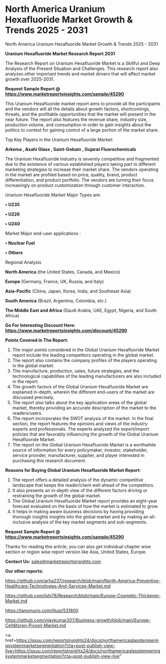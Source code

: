 # North America Uranium Hexafluoride Market Growth & Trends 2025 - 2031
 North America Uranium Hexafluoride Market Growth & Trends 2025 - 2031

<strong>Uranium Hexafluoride Market Research Report 2031</strong>

The Research Report on Uranium Hexafluoride Market is a Skillful and Deep Analysis of the Present Situation and Challenges. This research report also analyzes other important trends and market drivers that will affect market growth over 2025-2031.

<strong>Request Sample Report @ <a href=https://www.marketreportsinsights.com/sample/45290>https://www.marketreportsinsights.com/sample/45290</a></strong>

This Uranium Hexafluoride market report aims to provide all the participants and the vendors will all the details about growth factors, shortcomings, threats, and the profitable opportunities that the market will present in the near future. The report also features the revenue share, industry size, production volume, and consumption in order to gain insights about the politics to contest for gaining control of a large portion of the market share.

Top Key Players in the Uranium Hexafluoride Market:

<strong>Arkema , Asahi Glass , Saint-Gobain , Gujarat Fluorochemicals</strong>

The Uranium Hexafluoride Industry is severely competitive and fragmented due to the existence of various established players taking part in different marketing strategies to increase their market share. The vendors operating in the market are profiled based on price, quality, brand, product differentiation, and product portfolio. The vendors are turning their focus increasingly on product customization through customer interaction.

Uranium Hexafluoride Market Major Types are:

<strong>•  U235 

•  U226 

•  U240</strong>

Market Major end-user applications :

<strong>•  Nuclear Fuel 

•  Others</strong>

Regional Analysis

</u><strong><b>North America</b></strong> (the United States, Canada, and Mexico)

<strong><b>Europe </b></strong>(Germany, France, UK, Russia, and Italy)

<strong><b>Asia-Pacific</b></strong> (China, Japan, Korea, India, and Southeast Asia)

<strong><b>South America</b></strong> (Brazil, Argentina, Colombia, etc.)

<strong><b>The Middle East and Africa</b></strong> (Saudi Arabia, UAE, Egypt, Nigeria, and South Africa)

<strong>Go For Interesting Discount Here: <a href=https://www.marketreportsinsights.com/discount/45290>https://www.marketreportsinsights.com/discount/45290</a></strong>

<strong>Points Covered in The Report:</strong>
<ol>
  <li>The major points considered in the Global Uranium Hexafluoride Market report include the leading competitors operating in the global market.</li>
  <li>The report also contains the company profiles of the players operating in the global market.</li>
  <li>The manufacture, production, sales, future strategies, and the technological capabilities of the leading manufacturers are also included in the report.</li>
  <li>The growth factors of the Global Uranium Hexafluoride Market are explained in-depth, wherein the different end-users of the market are discussed precisely.</li>
  <li>The report also talks about the key application areas of the global market, thereby providing an accurate description of the market to the readers/users.</li>
  <li>The report incorporates the SWOT analysis of the market. In the final section, the report features the opinions and views of the industry experts and professionals. The experts analyzed the export/import policies that are favorably influencing the growth of the Global Uranium Hexafluoride Market.</li>
  <li>The report on the Global Uranium Hexafluoride Market is a worthwhile source of information for every policymaker, investor, stakeholder, service provider, manufacturer, supplier, and player interested in purchasing this research document.</li>
</ol>
<strong>Reasons for Buying Global Uranium Hexafluoride Market Report:</strong>

<ol>
  <li>The report offers a detailed analysis of the dynamic competitive landscape that keeps the reader/client well ahead of the competitors.</li>
  <li>It also presents an in-depth view of the different factors driving or restraining the growth of the global market.</li>
  <li>The Global Uranium Hexafluoride Market report provides an eight-year forecast evaluated on the basis of how the market is estimated to grow.</li>
  <li>It helps in making aware business decisions by having providing thorough insights insights into the global market and by making an all-inclusive analysis of the key market segments and sub-segments.</li>
</ol>
<strong>Request Sample Report @ <a href=https://www.marketreportsinsights.com/sample/45290>https://www.marketreportsinsights.com/sample/45290</a></strong>


Thanks for reading this article; you can also get individual chapter wise section or region wise report version like Asia, United States, Europe.

<strong>Contact Us:</strong>
sales@marketreportsinsights.com

<strong>Our other reports:</strong>

<a href=https://github.com/arha237/research/blob/main/North-America-Preventive-Healthcare-Technologies-And-Services-Market.md>https://github.com/arha237/research/blob/main/North-America-Preventive-Healthcare-Technologies-And-Services-Market.md</a>

<a href=https://github.com/Ishi78/Research/blob/main/Europe-Cosmetic-Thickener-Market.md>https://github.com/Ishi78/Research/blob/main/Europe-Cosmetic-Thickener-Market.md</a>

<a href=https://tanomuno.com/illust/531800>https://tanomuno.com/illust/531800</a>

<a href=https://github.com/vijaykumar207/Business-growth/blob/main/Europe-Cefditoren-Pivoxil-Market.md>https://github.com/vijaykumar207/Business-growth/blob/main/Europe-Cefditoren-Pivoxil-Market.md</a>

<a href=https://issuu.com/reportsinsights24/docs/northamericaglasstemperingsystemmarketsegmentation?cta=post-publish-view-live>https://issuu.com/reportsinsights24/docs/northamericaglasstemperingsystemmarketsegmentation?cta=post-publish-view-live</a>"
